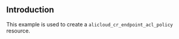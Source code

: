 ## Introduction

This example is used to create a `alicloud_cr_endpoint_acl_policy` resource.

<!-- BEGIN_TF_DOCS -->

<!-- END_TF_DOCS -->
